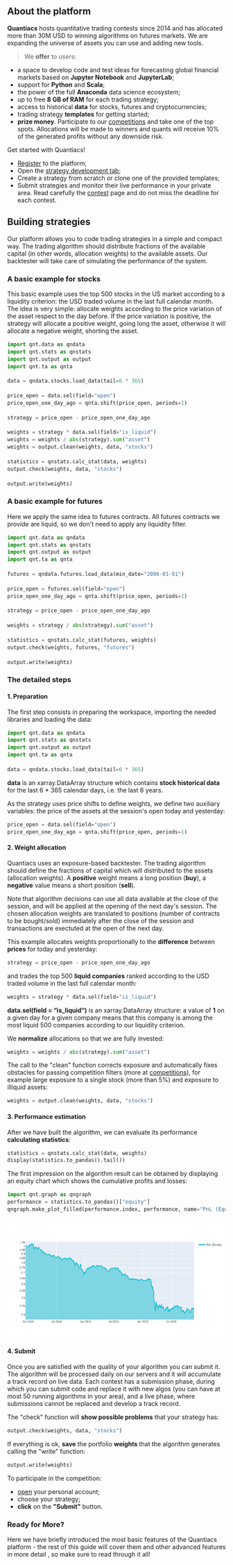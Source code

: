 ## About the platform

**Quantiacs** hosts quantitative trading contests since 2014 and has allocated more than 30M USD to winning algorithms on futures markets. We are expanding the universe of assets you can use and adding new tools.

> We **offer** to users:
* a space to develop code and test ideas for forecasting global financial markets based on **Jupyter Notebook** and **JupyterLab**;
* support for **Python** and **Scala**;
* the power of the full **Anaconda** data science ecosystem;
* up to free **8 GB of RAM** for each trading strategy;
* access to historical **data** for stocks, futures and cryptocurrencies;
* trading strategy **templates** for getting started;
* **prize money**. Participate to our <a href='/contest' target='_blank'>competitions</a> and take one of the top spots. Allocations will be made to winners and quants will receive 10% of the generated profits without any downside risk.

<p class="tip">Get started with Quantiacs!</p>

* <a class="tip" href='/personalpage/registration' target='_blank'>Register</a> to the platform;
* Open the <a class="tip" href='/personalpage/strategies' target='_blank'> strategy development tab</a>;
* Create a strategy from scratch or clone one of the provided templates;
* Submit strategies and monitor their live performance in your private area. Read carefully the <a href='/contest' target='_blank'>contest</a> page and do not miss the deadline for each contest.


## Building strategies

Our platform allows you to code trading strategies in a simple and compact way. The trading algorithm should distribute fractions of the available capital (in other words, allocation weights) to the available assets. Our backtester will take care of simulating the performance of the system.

### A basic example for stocks

This basic example uses the top 500 stocks in the US market according to a liquidity criterion: the USD traded volume in the last full calendar month. The idea is very simple: allocate weights according to the price variation of the asset respect to the day before. If the price variation is positive, the strategy will allocate a positive weight, going long the asset, otherwise it will allocate a negative weight, shorting the asset.

```python
import qnt.data as qndata
import qnt.stats as qnstats
import qnt.output as output
import qnt.ta as qnta

data = qndata.stocks.load_data(tail=6 * 365)

price_open = data.sel(field="open")
price_open_one_day_ago = qnta.shift(price_open, periods=1)

strategy = price_open - price_open_one_day_ago

weights = strategy * data.sel(field="is_liquid")
weights = weights / abs(strategy).sum("asset")
weights = output.clean(weights, data, "stocks")

statistics = qnstats.calc_stat(data, weights)
output.check(weights, data, "stocks")

output.write(weights)
```


### A basic example for futures

Here we apply the same idea to futures contracts. All futures contracts we provide are liquid, so we don't need to apply any liquidity filter.

```python
import qnt.data as qndata
import qnt.stats as qnstats
import qnt.output as output
import qnt.ta as qnta

futures = qndata.futures.load_data(min_date="2006-01-01")

price_open = futures.sel(field="open")
price_open_one_day_ago = qnta.shift(price_open, periods=1)

strategy = price_open - price_open_one_day_ago

weights = strategy / abs(strategy).sum("asset")

statistics = qnstats.calc_stat(futures, weights)
output.check(weights, futures, "futures")

output.write(weights)
```

### The detailed steps

#### 1. Preparation

The first step consists in preparing the workspace, importing the needed libraries and loading the data:

```python
import qnt.data as qndata
import qnt.stats as qnstats
import qnt.output as output
import qnt.ta as qnta

data = qndata.stocks.load_data(tail=6 * 365)
```

**data** is an xarray.DataArray structure which contains **stock historical data** for the last 6 * 365 calendar days, i.e. the last 6 years.

As the strategy uses price shifts to define weights, we define two auxiliary variables: the price of the assets at the session's open today and yesterday:

```python
price_open = data.sel(field="open")
price_open_one_day_ago = qnta.shift(price_open, periods=1)
```

#### 2. Weight allocation

Quantiacs uses an exposure-based backtester. The trading algorithm should define the fractions of capital which will distributed to the assets (allocation weights). A **positive** weight means a long position (**buy**), a **negative** value means a short position (**sell**).

<p class="tip">Note that algorithm decisions can use all data available at the close of the session, and will be applied at the opening of the next day's session. The chosen allocation weights are translated to positions (number of contracts to be bought/sold) immediately after the close of the session and transactions are exectuted at the open of the next day.</p>

This example allocates weights proportionally to the **difference** between **prices** for today and yesterday:
```python
strategy = price_open - price_open_one_day_ago
```
and trades the top 500 **liquid companies** ranked according to the USD traded volume in the last full calendar month: 

```python
weights = strategy * data.sel(field="is_liquid")
```

**data.sel(field = “is_liquid“)** is an xarray.DataArray structure: a value of **1** on a given day for a given company means that this company is among the most liquid 500 companies according to our liquidity criterion.

We **normalize** allocations so that we are fully invested:

```python
weights = weights / abs(strategy).sum("asset")
```

The call to the "clean" function corrects exposure and automatically fixes obstacles for passing competition filters (more at <a href='/contest' target='_blank'>competitions</a>), for example large exposure to a single stock (more than 5%) and exposure to illiquid assets:
```python
weights = output.clean(weights, data, "stocks")
```
#### 3. Performance estimation
After we have built the algorithm, we can evaluate its performance **calculating statistics**:

```python
statistics = qnstats.calc_stat(data, weights)
display(statistics.to_pandas().tail())
```
The first impression on the algorithm result can be obtained by displaying an equity chart which shows the cumulative profits and losses:

```python
import qnt.graph as qngraph
performance = statistics.to_pandas()["equity"]
qngraph.make_plot_filled(performance.index, performance, name="PnL (Equity)", type="log")
```

![Equity](equity.png)
#### 4. Submit

Once you are satisfied with the quality of your algorithm you can submit it. The algorithm will be processed daily on our servers and it will accumulate a track record on live data. Each contest has a submission phase, during which you can submit code and replace it with new algos (you can have at most 50 running algorithms in your area), and a live phase, where submissions cannot be replaced and develop a track record.

The "check" function will **show possible problems** that your strategy has:
```python
output.check(weights, data, "stocks")
```

If everything is ok, **save** the portfolio **weights** that the algorithm generates calling the "write" function:

```python
output.write(weights)
```

<p class="tip">To participate in the competition:</p>

* <a class="tip" href='/personalpage/strategies' target='_blank'>open</a> your personal account;
* choose your strategy;
* **click** on the **"Submit"** button.

### Ready for More?

Here we have briefly introduced the most basic features of the Quantiacs platform - the rest of this guide will cover them and other advanced features in more detail , so make sure to read through it all!
